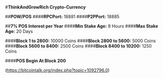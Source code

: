 #**ThinkAndGrowRich Crypto-Currency**

##**POW/POS**
####**RPCPort:** 18881
####**P2PPort:** 18885

##**7% POS Interest per Year**
####**Min Stake Age:** 9 Hours
####**Max Stake Age:** 20 Days

####**Block 1 to 2800:** 10000 Coins
####**Block 2800 to 5600:** 5000 Coins
####**Block 5600 to 8400:** 2500 Coins
####**Block 8400 to  10200:** 1250 Coins

####**POS Begin At Block 200**

(https://bitcointalk.org/index.php?topic=1092796.0)
